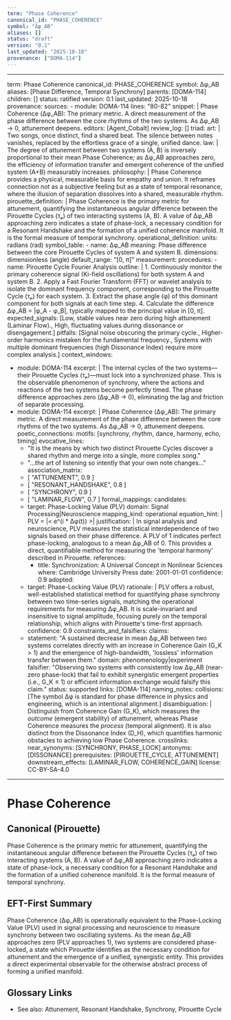 ```yaml
---
term: "Phase Coherence"
canonical_id: "PHASE_COHERENCE"
symbol: "Δφ_AB"
aliases: []
status: "draft"
version: "0.1"
last_updated: "2025-10-18"
provenance: ["DOMA-114"]
---
```


---
term: Phase Coherence
canonical_id: PHASE_COHERENCE
symbol: Δφ_AB
aliases: [Phase Difference, Temporal Synchrony]
parents: [DOMA-114]
children: []
status: ratified
version: 0.1
last_updated: 2025-10-18
provenance:
  sources:
    - module: DOMA-114
      lines: "80-82"
      snippet: |
        Phase Coherence (Δφ_AB): The primary metric. A direct measurement of the phase difference between the core rhythms of the two systems. As Δφ_AB → 0, attunement deepens.
  editors: [Agent_Cobalt]
  review_log: []
triad:
  art: |
    Two songs, once distinct, find a shared beat. The silence between notes vanishes, replaced by the effortless grace of a single, unified dance.
  law: |
    The degree of attunement between two systems (A, B) is inversely proportional to their mean Phase Coherence; as Δφ_AB approaches zero, the efficiency of information transfer and emergent coherence of the unified system (A+B) measurably increases.
  philosophy: |
    Phase Coherence provides a physical, measurable basis for empathy and union. It reframes connection not as a subjective feeling but as a state of temporal resonance, where the illusion of separation dissolves into a shared, measurable rhythm.
pirouette_definition: |
  Phase Coherence is the primary metric for attunement, quantifying the instantaneous angular difference between the Pirouette Cycles (τₚ) of two interacting systems (A, B). A value of Δφ_AB approaching zero indicates a state of phase-lock, a necessary condition for a Resonant Handshake and the formation of a unified coherence manifold. It is the formal measure of temporal synchrony.
operational_definition:
  units: radians (rad)
  symbol_table:
    - name: Δφ_AB
      meaning: Phase difference between the core Pirouette Cycles of system A and system B.
      dimensions: dimensionless (angle)
      default_range: "[0, π]"
  measurement:
    procedures:
      - name: Pirouette Cycle Fourier Analysis
        outline: |
          1. Continuously monitor the primary coherence signal (Ki-field oscillations) for both system A and system B.
          2. Apply a Fast Fourier Transform (FFT) or wavelet analysis to isolate the dominant frequency component, corresponding to the Pirouette Cycle (τₚ) for each system.
          3. Extract the phase angle (φ) of this dominant component for both signals at each time step.
          4. Calculate the difference Δφ_AB = |φ_A - φ_B|, typically mapped to the principal value in [0, π].
        expected_signals: [Low, stable values near zero during high attunement (Laminar Flow)., High, fluctuating values during dissonance or disengagement.]
        pitfalls: [Signal noise obscuring the primary cycle., Higher-order harmonics mistaken for the fundamental frequency., Systems with multiple dominant frequencies (high Dissonance Index) require more complex analysis.]
context_windows:
  - module: DOMA-114
    excerpt: |
      The internal cycles of the two systems—their Pirouette Cycles (τₚ)—must lock into a synchronized phase. This is the observable phenomenon of synchrony, where the actions and reactions of the two systems become perfectly timed. The phase difference approaches zero (Δφ_AB → 0), eliminating the lag and friction of separate processing.
  - module: DOMA-114
    excerpt: |
      Phase Coherence (Δφ_AB): The primary metric. A direct measurement of the phase difference between the core rhythms of the two systems. As Δφ_AB → 0, attunement deepens.
poetic_connections:
  motifs: [synchrony, rhythm, dance, harmony, echo, timing]
  evocative_lines:
    - "It is the means by which two distinct Pirouette Cycles discover a shared rhythm and merge into a single, more complex song."
    - "...the art of listening so intently that your own note changes..."
  association_matrix:
    - [ "ATTUNEMENT", 0.9 ]
    - [ "RESONANT_HANDSHAKE", 0.8 ]
    - [ "SYNCHRONY", 0.9 ]
    - [ "LAMINAR_FLOW", 0.7 ]
formal_mappings:
  candidates:
    - target: Phase-Locking Value (PLV)
      domain: Signal Processing|Neuroscience
      mapping_kind: operational
      equation_hint: |
        PLV = |< e^(i * Δφ(t)) >|
      justification: |
        In signal analysis and neuroscience, PLV measures the statistical interdependence of two signals based on their phase difference. A PLV of 1 indicates perfect phase-locking, analogous to a mean Δφ_AB of 0. This provides a direct, quantifiable method for measuring the 'temporal harmony' described in Pirouette.
      references:
        - title: Synchronization: A Universal Concept in Nonlinear Sciences
          where: Cambridge University Press
          date: 2001-01-01
      confidence: 0.9
  adopted:
    - target: Phase-Locking Value (PLV)
      rationale: |
        PLV offers a robust, well-established statistical method for quantifying phase synchrony between two time-series signals, matching the operational requirements for measuring Δφ_AB. It is scale-invariant and insensitive to signal amplitude, focusing purely on the temporal relationship, which aligns with Pirouette's time-first approach.
      confidence: 0.9
constraints_and_falsifiers:
  claims:
    - statement: "A sustained decrease in mean Δφ_AB between two systems correlates directly with an increase in Coherence Gain (G_K > 1) and the emergence of high-bandwidth, 'lossless' information transfer between them."
      domain: phenomenology|experiment
      falsifier: "Observing two systems with consistently low Δφ_AB (near-zero phase-lock) that fail to exhibit synergistic emergent properties (i.e., G_K ≤ 1) or efficient information exchange would falsify this claim."
      status: supported
      links: [DOMA-114]
naming_notes:
  collisions: [The symbol Δφ is standard for phase difference in physics and engineering, which is an intentional alignment.]
  disambiguation: |
    Distinguish from Coherence Gain (G_K), which measures the *outcome* (emergent stability) of attunement, whereas Phase Coherence measures the *process* (temporal alignment). It is also distinct from the Dissonance Index (D_H), which quantifies harmonic obstacles to achieving low Phase Coherence.
crosslinks:
  near_synonyms: [SYNCHRONY, PHASE_LOCK]
  antonyms: [DISSONANCE]
  prerequisites: [PIROUETTE_CYCLE, ATTUNEMENT]
  downstream_effects: [LAMINAR_FLOW, COHERENCE_GAIN]
license: CC-BY-SA-4.0
---

# Phase Coherence

## Canonical (Pirouette)
Phase Coherence is the primary metric for attunement, quantifying the instantaneous angular difference between the Pirouette Cycles (τₚ) of two interacting systems (A, B). A value of Δφ_AB approaching zero indicates a state of phase-lock, a necessary condition for a Resonant Handshake and the formation of a unified coherence manifold. It is the formal measure of temporal synchrony.

## EFT-First Summary
Phase Coherence (Δφ_AB) is operationally equivalent to the Phase-Locking Value (PLV) used in signal processing and neuroscience to measure synchrony between two oscillating systems. As the mean Δφ_AB approaches zero (PLV approaches 1), two systems are considered phase-locked, a state which Pirouette identifies as the necessary condition for attunement and the emergence of a unified, synergistic entity. This provides a direct experimental observable for the otherwise abstract process of forming a unified manifold.

## Glossary Links
- See also: Attunement, Resonant Handshake, Synchrony, Pirouette Cycle